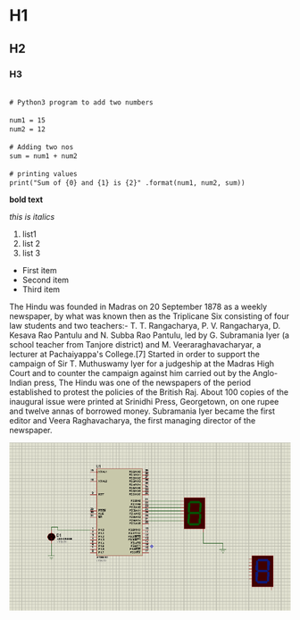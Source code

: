 # H1
## H2
### H3

~~~

# Python3 program to add two numbers
 
num1 = 15
num2 = 12
 
# Adding two nos
sum = num1 + num2
 
# printing values
print("Sum of {0} and {1} is {2}" .format(num1, num2, sum))

~~~

**bold text**


*this is italics*

1. list1
2. list 2
3. list 3


- First item
- Second item
- Third item

The Hindu was founded in Madras on 20 September 1878 as a weekly newspaper, by what was known then as the Triplicane Six consisting of four law students and two teachers:- T. T. Rangacharya, P. V. Rangacharya, D. Kesava Rao Pantulu and N. Subba Rao Pantulu, led by G. Subramania Iyer (a school teacher from Tanjore  district) and M. Veeraraghavacharyar, a lecturer at Pachaiyappa's College.[7] Started in order to support the campaign of Sir T. Muthuswamy Iyer for a judgeship at the Madras High Court and to counter the campaign against him carried out by the Anglo-Indian press, The Hindu was one of the newspapers of the period established to protest the policies of the British Raj. About 100 copies of the inaugural issue were printed at Srinidhi Press, Georgetown, on one rupee and twelve annas of borrowed money. Subramania Iyer became the first editor and Veera Raghavacharya, the first managing director of the newspaper.


![alt text](https://github.com/jineshkjose/repo/blob/main/img/led.png)
